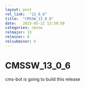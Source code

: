```yaml
---
layout: post
rel_link:  "13_0_6"
title:  "CMSSW_13_0_6"
date:   2023-05-12 13:39:50
categories: cmssw
relmajor: 13
relminor: 0
relsubminor: 6
---
```


# CMSSW_13_0_6
cms-bot is going to build this release